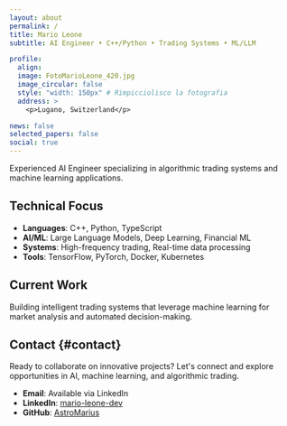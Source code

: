 ```yaml
---
layout: about
permalink: /
title: Mario Leone
subtitle: AI Engineer • C++/Python • Trading Systems • ML/LLM

profile:
  align: 
  image: FotoMarioLeone_420.jpg
  image_circular: false
  style: "width: 150px" # Rimpicciolisco la fotografia
  address: >
    <p>Lugano, Switzerland</p>

news: false
selected_papers: false
social: true
---
```


Experienced AI Engineer specializing in algorithmic trading systems and machine learning applications. 

## Technical Focus
- **Languages**: C++, Python, TypeScript
- **AI/ML**: Large Language Models, Deep Learning, Financial ML
- **Systems**: High-frequency trading, Real-time data processing
- **Tools**: TensorFlow, PyTorch, Docker, Kubernetes

## Current Work
Building intelligent trading systems that leverage machine learning for market analysis and automated decision-making.

## Contact {#contact}

Ready to collaborate on innovative projects? Let's connect and explore opportunities in AI, machine learning, and algorithmic trading.

- **Email**: Available via LinkedIn
- **LinkedIn**: [mario-leone-dev](https://linkedin.com/in/mario-leone-dev)
- **GitHub**: [AstroMarius](https://github.com/AstroMarius)
